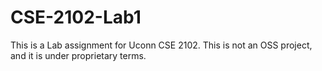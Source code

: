 # CSE-2102-Lab1

This is a Lab assignment for Uconn CSE 2102. This is not an OSS project, and it is under proprietary terms.